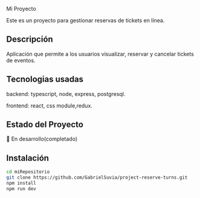  Mi Proyecto

Este es un proyecto para gestionar reservas de tickets en línea.

## Descripción
Aplicación que permite a los usuarios visualizar, reservar y cancelar tickets de eventos.

## Tecnologias usadas
backend: typescript, node, express, postgresql.  

frontend: react, css module,redux.

## Estado del Proyecto
🚧 En desarrollo(completado)

## Instalación

```bash
cd miRepositorio
git clone https://github.com/GabrielSuvia/project-reserve-turns.git
npm install
npm run dev
